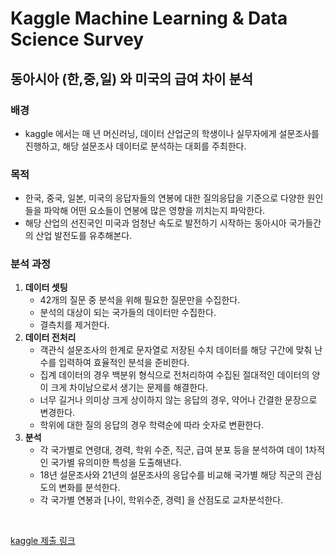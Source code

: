 # Kaggle Machine Learning & Data Science Survey



## 동아시아 (한,중,일) 와 미국의 급여 차이 분석



### 배경 



- kaggle 에서는 매 년 머신러닝, 데이터 산업군의 학생이나 실무자에게 설문조사를 진행하고, 해당 설문조사 데이터로 분석하는 대회를 주최한다.



### 목적



- 한국, 중국, 일본, 미국의 응답자들의 연봉에 대한 질의응답을 기준으로 다양한 원인들을 파악해 어떤 요소들이 연봉에 많은 영향을 끼치는지 파악한다.
- 해당 산업의 선진국인 미국과 엄청난 속도로 발전하기 시작하는 동아시아 국가들간의 산업 발전도를 유추해본다.



### 분석 과정



1. **데이터 셋팅**
   - 42개의 질문 중 분석을 위해 필요한 질문만을 수집한다.
   - 분석의 대상이 되는 국가들의 데이터만 수집한다.
   - 결측치를 제거한다.
2. **데이터 전처리**
   - 객관식 설문조사의 한계로 문자열로 저장된 수치 데이터를 해당 구간에 맞춰 난수를 입력하여 효율적인 분석을 준비한다.
   - 집계 데이터의 경우 백분위 형식으로 전처리하여 수집된 절대적인 데이터의 양이 크게 차이남으로서 생기는 문제를 해결한다.
   - 너무 길거나 의미상 크게 상이하지 않는 응답의 경우, 약어나 간결한 문장으로 변경한다.
   - 학위에 대한 질의 응답의 경우 학력순에 따라 숫자로 변환한다.
3. **분석**
   - 각 국가별로 연령대, 경력, 학위 수준, 직군, 급여 분포 등을 분석하여 데이 1차적인 국가별 유의미한 특성을 도출해낸다.
   - 18년 설문조사와 21년의 설문조사의 응답수를 비교해 국가별 해당 직군의 관심도의 변화를 분석한다.
   - 각 국가별 연봉과 [나이, 학위수준, 경력] 을 산점도로 교차분석한다.



<br>

[kaggle 제출 링크](https://www.kaggle.com/kimgoden/comparative-analysis-of-kor-ch-jap-and-usa)

